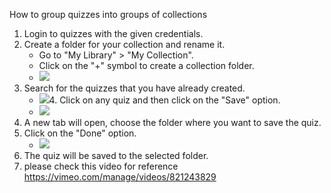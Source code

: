 How to group quizzes into groups of collections
 1.  Login to quizzes with the given credentials.
2.  Create a folder for your collection and rename it.
    -   Go to "My Library" > "My Collection".
    -   Click on the "+" symbol to create a collection folder.
    -   ![](https://i.gyazo.com/fab3cb15e0634f699e8021849e9d0290.png)
3.  Search for the quizzes that you have already created.
    -   ![](https://i.gyazo.com/f5851867316400bf3cd70400053f2507.png)4.  Click on any quiz and then click on the "Save" option.
    -   ![](https://i.gyazo.com/a1278e3589802f92404a54960a464d2d.png)
4.  A new tab will open, choose the folder where you want to save the quiz.
5.  Click on the "Done" option.
    -   ![](https://i.gyazo.com/91394c52e5aa43a12c14b6c77f49dadd.png)
6.  The quiz will be saved to the selected folder.
7. please check this video for reference 
https://vimeo.com/manage/videos/821243829
